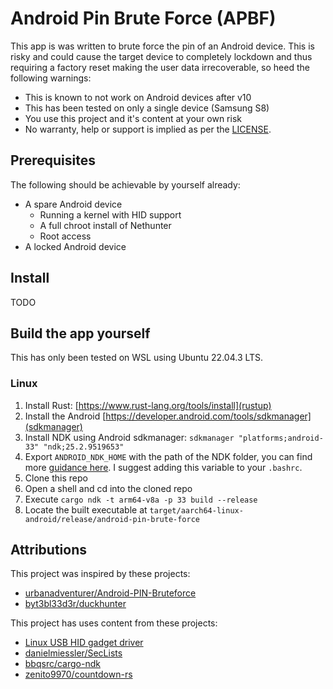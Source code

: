 # Android Pin Brute Force (APBF)

This app is was written to brute force the pin of an Android device. This is risky and could cause the target device to completely lockdown and thus requiring a factory reset making the user data irrecoverable, so heed the following warnings:

- This is known to not work on Android devices after v10
- This has been tested on only a single device (Samsung S8)
- You use this project and it's content at your own risk
- No warranty, help or support is implied as per the [LICENSE](./LICENSE).

## Prerequisites

The following should be achievable by yourself already:

- A spare Android device
  - Running a kernel with HID support
  - A full chroot install of Nethunter
  - Root access
- A locked Android device

## Install

TODO

## Build the app yourself

This has only been tested on WSL using Ubuntu 22.04.3 LTS.

### Linux

1. Install Rust: [https://www.rust-lang.org/tools/install](rustup)
2. Install the Android [https://developer.android.com/tools/sdkmanager](sdkmanager)
3. Install NDK using Android sdkmanager: `sdkmanager "platforms;android-33" "ndk;25.2.9519653"`
4. Export `ANDROID_NDK_HOME` with the path of the NDK folder, you can find more [guidance here](https://github.com/bbqsrc/cargo-ndk). I suggest adding this variable to your `.bashrc`.
5. Clone this repo
6. Open a shell and cd into the cloned repo
7. Execute `cargo ndk -t arm64-v8a -p 33 build --release`
8. Locate the built executable at `target/aarch64-linux-android/release/android-pin-brute-force`

## Attributions

This project was inspired by these projects:

- [urbanadventurer/Android-PIN-Bruteforce](https://github.com/urbanadventurer/Android-PIN-Bruteforce)
- [byt3bl33d3r/duckhunter](https://github.com/byt3bl33d3r/duckhunter)

This project has uses content from these projects:

- [Linux USB HID gadget driver](https://docs.kernel.org/usb/gadget_hid.html)
- [danielmiessler/SecLists](https://github.com/danielmiessler/SecLists)
- [bbqsrc/cargo-ndk](https://github.com/bbqsrc/cargo-ndk)
- [zenito9970/countdown-rs](https://github.com/zenito9970/countdown-rs)
